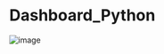# Dashboard_Python

![image](https://github.com/user-attachments/assets/bc19740b-33a6-4220-b28f-f509f26fb0de)

